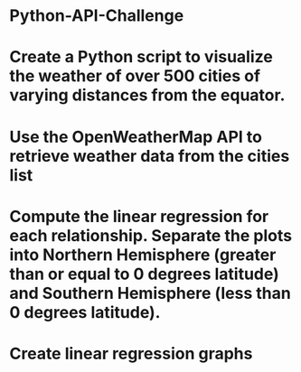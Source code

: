 # Python-API-Challenge
# Create a Python script to visualize the weather of over 500 cities of varying distances from the equator.
# Use the OpenWeatherMap API to retrieve weather data from the cities list
# Compute the linear regression for each relationship. Separate the plots into Northern Hemisphere (greater than or equal to 0 degrees latitude) and Southern Hemisphere (less than 0 degrees latitude).
# Create linear regression graphs
